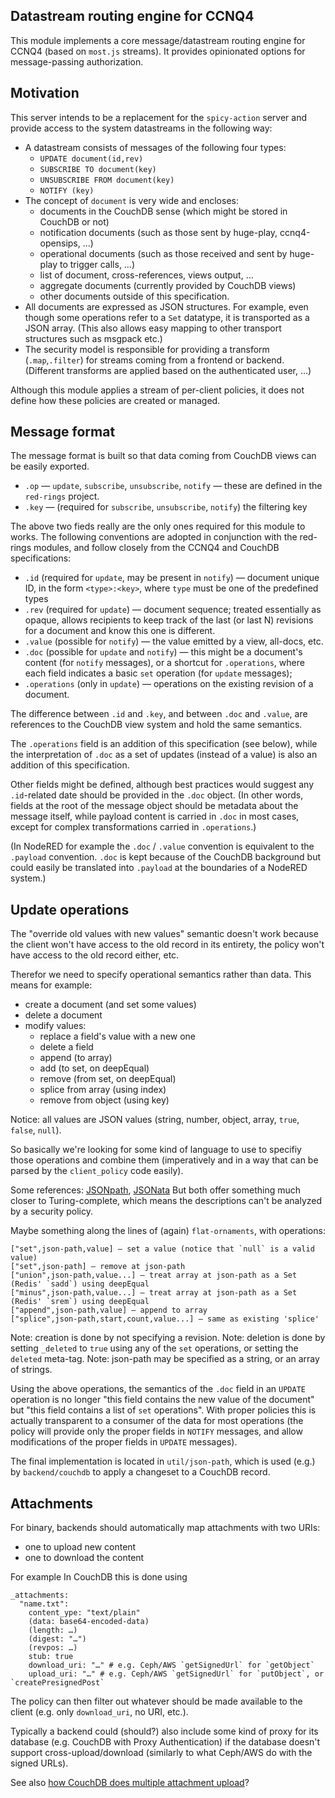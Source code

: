Datastream routing engine for CCNQ4
-----------------------------------

This module implements a core message/datastream routing engine for CCNQ4 (based on `most.js` streams). It provides opinionated options for message-passing authorization.

Motivation
----------

This server intends to be a replacement for the `spicy-action` server and provide access to the system datastreams in the following way:

- A datastream consists of messages of the following four types:
  - `UPDATE document(id,rev)`
  - `SUBSCRIBE TO document(key)`
  - `UNSUBSCRIBE FROM document(key)`
  - `NOTIFY (key)`
- The concept of `document` is very wide and encloses:
  - documents in the CouchDB sense (which might be stored in CouchDB or not)
  - notification documents (such as those sent by huge-play, ccnq4-opensips, …)
  - operational documents (such as those received and sent by huge-play to trigger calls, …)
  - list of document, cross-references, views output, …
  - aggregate documents (currently provided by CouchDB views)
  - other documents outside of this specification.
- All documents are expressed as JSON structures. For example, even though some operations refer to a `Set` datatype, it is transported as a JSON array. (This also allows easy mapping to other transport structures such as msgpack etc.)
- The security model is responsible for providing a transform (`.map`,`.filter`) for streams coming from a frontend or backend. (Different transforms are applied based on the authenticated user, …)

Although this module applies a stream of per-client policies, it does not define how these policies are created or managed.

Message format
--------------

The message format is built so that data coming from CouchDB views can be easily exported.

- `.op` — `update`, `subscribe`, `unsubscribe`, `notify` — these are defined in the `red-rings` project.
- `.key` — (required for `subscribe`, `unsubscribe`, `notify`) the filtering key

The above two fieds really are the only ones required for this module to works. The following conventions are adopted in conjunction with the red-rings modules, and follow closely from the CCNQ4 and CouchDB specifications:

- `.id` (required for `update`, may be present in `notify`) — document unique ID, in the form `<type>:<key>`, where `type` must be one of the predefined types
- `.rev` (required for `update`) — document sequence; treated essentially as opaque, allows recipients to keep track of the last (or last N) revisions for a document and know this one is different.
- `.value` (possible for `notify`) — the value emitted by a view, all-docs, etc.
- `.doc` (possible for `update` and `notify`) — this might be a document's content (for `notify` messages), or a shortcut for `.operations`, where each field indicates a basic `set` operation (for `update` messages);
- `.operations` (only in `update`) — operations on the existing revision of a document.

The difference between `.id` and `.key`, and between `.doc` and `.value`, are references to the CouchDB view system and hold the same semantics.

The `.operations` field is an addition of this specification (see below), while the interpretation of `.doc` as a set of updates (instead of a value) is also an addition of this specification.

Other fields might be defined, although best practices would suggest any `.id`-related date should be provided in the `.doc` object. (In other words, fields at the root of the message object should be metadata about the message itself, while payload content is carried in `.doc` in most cases, except for complex transformations carried in `.operations`.)

(In NodeRED for example the `.doc` / `.value` convention is equivalent to the `.payload` convention. `.doc` is kept because of the CouchDB background but could easily be translated into `.payload` at the boundaries of a NodeRED system.)

Update operations
-----------------

The "override old values with new values" semantic doesn't work because the client won't have access to the old record in its entirety, the policy won't have access to the old record either, etc.

Therefor we need to specify operational semantics rather than data. This means for example:

- create a document (and set some values)
- delete a document
- modify values:
  - replace a field's value with a new one
  - delete a field
  - append (to array)
  - add (to set, on deepEqual)
  - remove (from set, on deepEqual)
  - splice from array (using index)
  - remove from object (using key)

Notice: all values are JSON values (string, number, object, array, `true`, `false`, `null`).

So basically we're looking for some kind of language to use to specifiy those operations and combine them (imperatively and in a way that can be parsed by the `client_policy` code easily).

Some references: [JSONpath](https://www.npmjs.com/package/jsonpath), [JSONata](http://docs.jsonata.org/programming.html)
But both offer something much closer to Turing-complete, which means the descriptions can't be analyzed by a security policy.

Maybe something along the lines of (again) `flat-ornaments`, with operations:

```
["set",json-path,value] — set a value (notice that `null` is a valid value)
["set",json-path] — remove at json-path
["union",json-path,value...] — treat array at json-path as a Set (Redis' `sadd`) using deepEqual
["minus",json-path,value...] — treat array at json-path as a Set (Redis' `srem`) using deepEqual
["append",json-path,value] — append to array
["splice",json-path,start,count,value...] — same as existing 'splice'
```

Note: creation is done by not specifying a revision.
Note: deletion is done by setting `_deleted` to `true` using any of the `set` operations, or setting the `deleted` meta-tag.
Note: json-path may be specified as a string, or an array of strings.

Using the above operations, the semantics of the `.doc` field in an `UPDATE` operation is no longer "this field contains the new value of the document" but "this field contains a list of `set` operations". With proper policies this is actually transparent to a consumer of the data for most operations (the policy will provide only the proper fields in `NOTIFY` messages, and allow modifications of the proper fields in `UPDATE` messages).

The final implementation is located in `util/json-path`, which is used (e.g.) by `backend/couchdb` to apply a changeset to a CouchDB record.

Attachments
-----------

For binary, backends should automatically map attachments with two URIs:
- one to upload new content
- one to download the content

For example In CouchDB this is done using
```
_attachments:
  "name.txt":
    content_ype: "text/plain"
    (data: base64-encoded-data)
    (length: …)
    (digest: "…")
    (revpos: …)
    stub: true
    download_uri: "…" # e.g. Ceph/AWS `getSignedUrl` for `getObject`
    upload_uri: "…" # e.g. Ceph/AWS `getSignedUrl` for `putObject`, or `createPresignedPost`
```

The policy can then filter out whatever should be made available to the client (e.g. only `download_uri`, no URI, etc.).

Typically a backend could (should?) also include some kind of proxy for its database (e.g. CouchDB with Proxy Authentication) if the database doesn't support cross-upload/download (similarly to what Ceph/AWS do with the signed URLs).

See also [how CouchDB does multiple attachment upload](https://wiki.apache.org/couchdb/HTTP_Document_API#Multiple_Attachments)?
